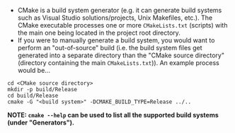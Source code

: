 - CMake is a build system generator (e.g. it can generate build systems such as Visual Studio solutions/projects, Unix Makefiles, etc.). The CMake executable processes one or more `CMakeLists.txt` (scripts) with the main one being located in the project root directory.
- If you were to manually generate a build system, you would want to perform an "out-of-source" build (i.e. the build system files get generated into a separate directory than the "CMake source directory" (directory containing the main `CMakeLists.txt`)). An example process would be...
```
cd <CMake source directory>
mkdir -p build/Release
cd build/Release
cmake -G "<build system>" -DCMAKE_BUILD_TYPE=Release ../..
```
**NOTE: `cmake --help` can be used to list all the supported build systems (under "Generators").**
